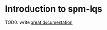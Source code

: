 # Introduction to spm-lqs

TODO: write [great documentation](http://jacobian.org/writing/great-documentation/what-to-write/)
